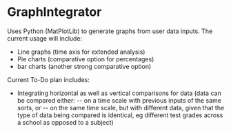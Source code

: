 # GraphIntegrator
Uses Python (MatPlotLib) to generate graphs from user data inputs. The current usage will include:
- Line graphs (time axis for extended analysis)
- Pie charts (comparative option for percentages)
- bar charts (another strong comparative option)

Current To-Do plan includes:
- Integrating horizontal as well as vertical comparisons for data (data can be compared either:
-- on a time scale with previous inputs of the same sorts, or
-- on the same time scale, but with different data, given that the type of data being compared is identical, eg different test grades across a school as opposed to a subject) 

